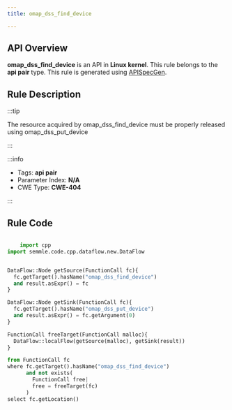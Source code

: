 ```yaml
---
title: omap_dss_find_device

---
```



## API Overview
**omap_dss_find_device** is an API in **Linux kernel**. This rule belongs to the **api pair** type. This rule is generated using [APISpecGen](../../tools/APISpecGen).
## Rule Description

:::tip

The resource acquired by omap_dss_find_device must be properly released using omap_dss_put_device

:::

:::info

- Tags: **api pair**
- Parameter Index: **N/A**
- CWE Type: **CWE-404**

:::

## Rule Code
```python

    import cpp
import semmle.code.cpp.dataflow.new.DataFlow


DataFlow::Node getSource(FunctionCall fc){
  fc.getTarget().hasName("omap_dss_find_device")
  and result.asExpr() = fc
}

DataFlow::Node getSink(FunctionCall fc){
  fc.getTarget().hasName("omap_dss_put_device")
  and result.asExpr() = fc.getArgument(0)
}

FunctionCall freeTarget(FunctionCall malloc){
  DataFlow::localFlow(getSource(malloc), getSink(result))
}

from FunctionCall fc
where fc.getTarget().hasName("omap_dss_find_device")
      and not exists(
        FunctionCall free| 
        free = freeTarget(fc)
      )
select fc.getLocation()

    
```